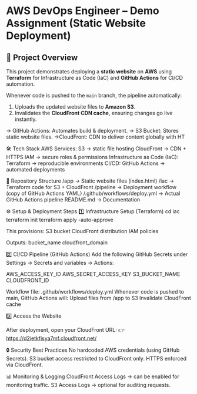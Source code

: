 # AWS DevOps Engineer – Demo Assignment (Static Website Deployment)

## 🚀 Project Overview
This project demonstrates deploying a **static website**  on **AWS** using **Terraform** for Infrastructure as Code (IaC) and **GitHub Actions** for CI/CD automation.  

Whenever code is pushed to the `main` branch, the pipeline automatically:
1. Uploads the updated website files to **Amazon S3**.
2. Invalidates the **CloudFront CDN cache**, ensuring changes go live instantly.





-> GitHub Actions: Automates build & deployment.
-> S3 Bucket: Stores static website files.
->CloudFront: CDN to deliver content globally with HT


🛠️ Tech Stack
AWS Services:
S3 → static file hosting
CloudFront → CDN + HTTPS
IAM → secure roles & permissions
Infrastructure as Code (IaC):
Terraform → reproducible environments
CI/CD:
GitHub Actions → automated deployments

📂 Repository Structure
/app         → Static website files (index.html)
/iac         → Terraform code for S3 + CloudFront
/pipeline    → Deployment workflow (copy of GitHub Actions YAML)
/.github/workflows/deploy.yml → Actual GitHub Actions pipeline
README.md    → Documentation

⚙️ Setup & Deployment Steps
1️⃣ Infrastructure Setup (Terraform)
cd iac
terraform init
terraform apply -auto-approve

This provisions:
  S3 bucket
  CloudFront distribution
  IAM policies

Outputs:
  bucket_name
  cloudfront_domain

2️⃣ CI/CD Pipeline (GitHub Actions)
Add the following GitHub Secrets under
Settings → Secrets and variables → Actions:

AWS_ACCESS_KEY_ID
AWS_SECRET_ACCESS_KEY
S3_BUCKET_NAME
CLOUDFRONT_ID

Workflow file: .github/workflows/deploy.yml
Whenever code is pushed to main, GitHub Actions will:
Upload files from /app to S3
Invalidate CloudFront cache

3️⃣ Access the Website

After deployment, open your CloudFront URL:
👉 https://d2ietkfisya7mf.cloudfront.net/

🔒 Security Best Practices
No hardcoded AWS credentials (using GitHub Secrets).
S3 bucket access restricted to CloudFront only.
HTTPS enforced via CloudFront.

📊 Monitoring & Logging
CloudFront Access Logs → can be enabled for monitoring traffic.
S3 Access Logs → optional for auditing requests.

